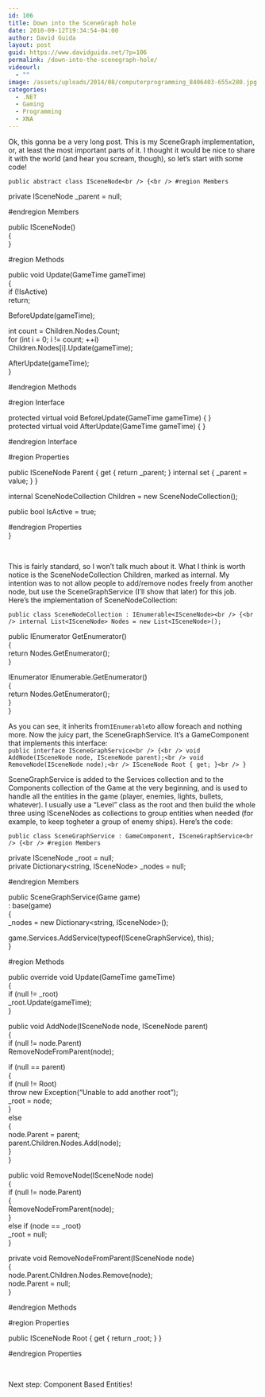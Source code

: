 ```yaml
---
id: 106
title: Down into the SceneGraph hole
date: 2010-09-12T19:34:54-04:00
author: David Guida
layout: post
guid: https://www.davidguida.net/?p=106
permalink: /down-into-the-scenegraph-hole/
videourl:
  - ""
image: /assets/uploads/2014/08/computerprogramming_8406403-655x280.jpg
categories:
  - .NET
  - Gaming
  - Programming
  - XNA
---
```

Ok, this gonna be a very long post. This is my SceneGraph implementation, or, at least the most important parts of it. I thought it would be nice to share it with the world (and hear you scream, though), so let&#8217;s start with some code!

`public abstract class ISceneNode<br />
{<br />
#region Members`

private ISceneNode _parent = null;

#endregion Members

public ISceneNode()  
{  
}

#region Methods

public void Update(GameTime gameTime)  
{  
if (!IsActive)  
return;

BeforeUpdate(gameTime);

int count = Children.Nodes.Count;  
for (int i = 0; i != count; ++i)  
Children.Nodes[i].Update(gameTime);

AfterUpdate(gameTime);  
}

#endregion Methods

#region Interface

protected virtual void BeforeUpdate(GameTime gameTime) { }  
protected virtual void AfterUpdate(GameTime gameTime) { }

#endregion Interface

#region Properties

public ISceneNode Parent { get { return \_parent; } internal set { \_parent = value; } }

internal SceneNodeCollection Children = new SceneNodeCollection();

public bool IsActive = true;

#endregion Properties  
}

&nbsp;

This is fairly standard, so I won&#8217;t talk much about it. What I think is worth notice is the SceneNodeCollection Children, marked as internal. My intention was to not allow people to add/remove nodes freely from another node, but use the SceneGraphService (I&#8217;ll show that later) for this job. Here&#8217;s the implementation of SceneNodeCollection:

`public class SceneNodeCollection : IEnumerable<ISceneNode><br />
{<br />
internal List<ISceneNode> Nodes = new List<ISceneNode>();`

public IEnumerator<ISceneNode> GetEnumerator()  
{  
return Nodes.GetEnumerator();  
}

IEnumerator IEnumerable.GetEnumerator()  
{  
return Nodes.GetEnumerator();  
}  
}

As you can see, it inherits from`IEnumerable`to allow foreach and nothing more. Now the juicy part, the SceneGraphService. It&#8217;s a GameComponent that implements this interface:  
`public interface ISceneGraphService<br />
{<br />
void AddNode(ISceneNode node, ISceneNode parent);<br />
void RemoveNode(ISceneNode node);<br />
ISceneNode Root { get; }<br />
}`

SceneGraphService is added to the Services collection and to the Components collection of the Game at the very beginning, and is used to handle all the entities in the game (player, enemies, lights, bullets, whatever). I usually use a &#8220;Level&#8221; class as the root and then build the whole three using ISceneNodes as collections to group entities when needed (for example, to keep togheter a group of enemy ships). Here&#8217;s the code:

`public class SceneGraphService : GameComponent, ISceneGraphService<br />
{<br />
#region Members`

private ISceneNode _root = null;  
private Dictionary<string, ISceneNode> _nodes = null;

#endregion Members

public SceneGraphService(Game game)  
: base(game)  
{  
_nodes = new Dictionary<string, ISceneNode>();

game.Services.AddService(typeof(ISceneGraphService), this);  
}

#region Methods

public override void Update(GameTime gameTime)  
{  
if (null != _root)  
_root.Update(gameTime);  
}

public void AddNode(ISceneNode node, ISceneNode parent)  
{  
if (null != node.Parent)  
RemoveNodeFromParent(node);

if (null == parent)  
{  
if (null != Root)  
throw new Exception(&#8220;Unable to add another root&#8221;);  
_root = node;  
}  
else  
{  
node.Parent = parent;  
parent.Children.Nodes.Add(node);  
}  
}

public void RemoveNode(ISceneNode node)  
{  
if (null != node.Parent)  
{  
RemoveNodeFromParent(node);  
}  
else if (node == _root)  
_root = null;  
}

private void RemoveNodeFromParent(ISceneNode node)  
{  
node.Parent.Children.Nodes.Remove(node);  
node.Parent = null;  
}

#endregion Methods

#region Properties

public ISceneNode Root { get { return _root; } }

#endregion Properties

&nbsp;

Next step: Component Based Entities!

<div class="post-details-footer-widgets">
</div>